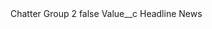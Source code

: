 <?xml version="1.0" encoding="UTF-8"?>
<CustomMetadata xmlns="http://soap.sforce.com/2006/04/metadata" xmlns:xsi="http://www.w3.org/2001/XMLSchema-instance" xmlns:xsd="http://www.w3.org/2001/XMLSchema">
    <label>Chatter Group 2</label>
    <protected>false</protected>
    <values>
        <field>Value__c</field>
        <value xsi:type="xsd:string">Headline News</value>
    </values>
</CustomMetadata>
